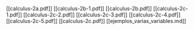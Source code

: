 [[calculus-2a.pdf]]
[[calculus-2b-1.pdf]]
[[calculus-2b.pdf]]
[[calculus-2c-1.pdf]]
[[calculus-2c-2.pdf]]
[[calculus-2c-3.pdf]]
[[calculus-2c-4.pdf]]
[[calculus-2c-5.pdf]]
[[calculus-2c.pdf]]
[[ejemplos_varias_variables.md]]

